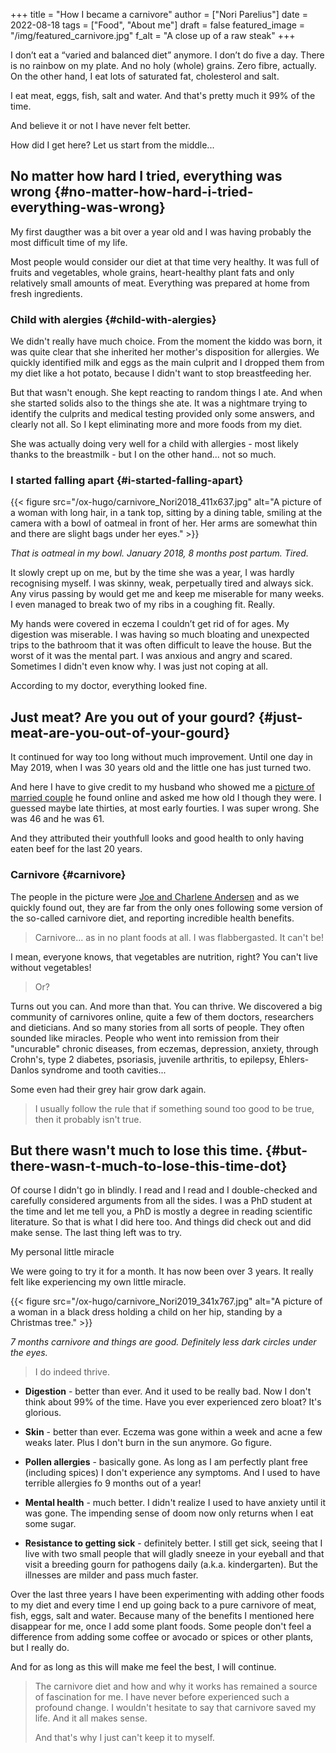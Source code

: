 +++
title = "How I became a carnivore"
author = ["Nori Parelius"]
date = 2022-08-18
tags = ["Food", "About me"]
draft = false
featured_image = "/img/featured_carnivore.jpg"
f_alt = "A close up of a raw steak"
+++

I don’t eat a “varied and balanced diet” anymore. I don’t do five a day. There is no rainbow on my plate. And no holy (whole)  grains.  Zero fibre,  actually. On the other hand, I eat lots of saturated fat, cholesterol and salt.

I eat meat, eggs, fish, salt and water. And that's pretty much it 99% of the time.

And believe it or not I have never felt better.

How did I get here? Let us start from the middle...


## No matter how hard I tried, everything was wrong {#no-matter-how-hard-i-tried-everything-was-wrong}

My first daugther was a bit over a year old and I was having probably the most difficult time of my life.

Most people would consider our diet at that time very healthy. It was full of fruits and vegetables, whole grains, heart-healthy plant fats and only relatively small amounts of meat. Everything was prepared at home from fresh ingredients.


### Child with alergies {#child-with-alergies}

We didn't really have much choice. From the moment the kiddo was born, it was quite clear that she inherited her mother's disposition for allergies. We quickly identified milk and eggs as the main culprit and I dropped them from my diet like a hot potato, because I didn't want to stop breastfeeding her.

But that wasn't enough. She kept reacting to random things I ate. And when she started solids also to the things she ate. It was a nightmare trying to identify the culprits and medical testing provided only some answers, and clearly not all. So I kept eliminating more and more foods from my diet.

She was actually doing very well for a child with allergies - most likely thanks to the breastmilk - but I on the other hand... not so much.


### I started falling apart {#i-started-falling-apart}

{{< figure src="/ox-hugo/carnivore_Nori2018_411x637.jpg" alt="A picture of a woman with long hair, in a tank top, sitting by a dining table, smiling at the camera with a bowl of oatmeal in front of her. Her arms are somewhat thin and there are slight bags under her eyes." >}}

_That is oatmeal in my bowl. January 2018, 8 months post partum. Tired._

It slowly crept up on me, but by the time she was a year, I was hardly recognising myself. I was skinny, weak, perpetually tired and always sick.  Any virus passing by would get me and keep me miserable for many weeks. I even managed to break two of my ribs in a coughing fit.  Really.

My hands were covered in eczema I couldn’t get rid of for ages. My digestion was miserable. I was having so much bloating and unexpected trips to the bathroom that it was often difficult to leave the house.  But the worst of it was the mental part. I was anxious and angry and scared. Sometimes I didn't even know why. I was just not coping at all.

According to my doctor, everything looked fine.


## Just meat? Are you out of your gourd? {#just-meat-are-you-out-of-your-gourd}

It continued for way too long without much improvement. Until one day in May 2019, when I was 30 years old and the little one has just turned two.

And here I have to give credit to my husband who showed me a [picture of married couple](https://imgur.com/gallery/mkzQ6Kk) he found online and asked me how old I though they were. I guessed maybe late thirties, at most early fourties. I was super wrong. She was 46 and he was 61.

And they attributed their youthfull looks and good health to only having eaten beef for the last 20 years.


### Carnivore {#carnivore}

The people in the picture were [Joe and Charlene Andersen](https://www.allthingscarnivore.com/joe-and-charlene-andersons-carnivore-diet-experience/) and as we quickly found out, they are far from the only ones following some version of the so-called carnivore diet, and reporting incredible health benefits.

> Carnivore... as in no plant foods at all. I was flabbergasted. It can't be!

I mean, everyone knows, that vegetables are nutrition, right? You can't live without vegetables!

> Or?

Turns out you can. And more than that. You can thrive. We discovered a big community of carnivores online, quite a few of them doctors, researchers and dieticians. And so many stories from all sorts of people. They often sounded like miracles. People who went into remission from their "uncurable" chronic diseases, from eczemas, depression, anxiety, through Crohn's, type 2 diabetes, psoriasis, juvenile arthritis, to epilepsy, Ehlers-Danlos syndrome and tooth cavities...

Some even had their grey hair grow dark again.

> I usually follow the rule that if something sound too good to be true, then it probably isn't true.


## But there wasn't much to lose this time. {#but-there-wasn-t-much-to-lose-this-time-dot}

Of course I didn't go in blindly. I read and I read and I double-checked and carefully considered arguments from all the sides. I was a PhD student at the time and let me tell you, a PhD is mostly a degree in reading scientific literature. So that is what I did here too. And things did check out and did make sense. The last thing left was to try.

My personal little miracle

We were going to try it for a month. It has now been over 3 years. It really felt like experiencing my own little miracle.

{{< figure src="/ox-hugo/carnivore_Nori2019_341x767.jpg" alt="A picture of a woman in a black dress holding a child on her hip, standing by a Christmas tree." >}}

_7 months carnivore and things are good. Definitely less dark circles under the eyes._

> I do indeed thrive.

-   **Digestion** - better than ever. And it used to be really bad. Now I don't think about 99% of the time. Have you ever experienced zero bloat? It's glorious.

-   **Skin** - better than ever. Eczema was gone within a week and acne a few weaks later. Plus I don't burn in the sun anymore. Go figure.

-   **Pollen allergies** - basically gone. As long as I am perfectly plant free (including spices) I don't experience any symptoms. And I used to have terrible allergies fo 9 months out of a year!

-   **Mental health** - much better. I didn't realize I used to have anxiety until it was gone. The impending sense of doom now only returns when I eat some sugar.

-   **Resistance to getting sick** - definitely better. I still get sick, seeing that I live with two small people that will gladly sneeze in your eyeball and that visit a breeding gourn for pathogens daily (a.k.a. kindergarten). But the illnesses are milder and pass much faster.

Over the last three years I have been experimenting with adding other foods to my diet and every time I end up going back to a pure carnivore of meat, fish, eggs, salt and water. Because many of the benefits I mentioned here disappear for me, once I add some plant foods. Some people don't feel a difference from adding some coffee or avocado or spices or other plants, but I really do.

And for as long as this will make me feel the best, I will continue.

> The carnivore diet and how and why it works has remained a source of fascination for me. I have never before experienced such a profound change. I wouldn't hesitate to say that carnivore saved my life. And it all makes sense.
>
> And that's why I just can't keep it to myself.

